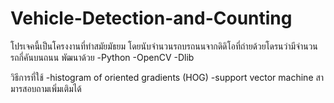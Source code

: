 # Vehicle-Detection-and-Counting
โปรเจคนี้เป็นโครงงานที่ทำสมัยมัธยม โดยนับจำนวนรถบรถนนจากดิดิโอที่ถ่ายด้วยโดรนว่ามีจำนวนรถกี่คันบนถนน
พัฒนาด้วย
-Python
-OpenCV
-Dlib

วิธีการที่ใช้
-histogram of oriented gradients (HOG)
-support vector machine
สามารสอบถามเพิ่มเติมได้
